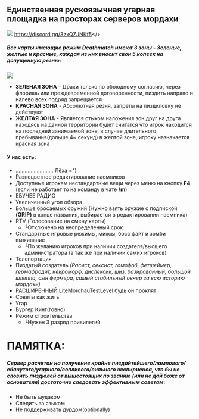 ## Единственная рускоязычная угарная площадка на просторах серверов мордахи

![](https://i.imgur.com/3ArKCai.png)
<a id="   • Полк крутых челов ◄">https://discord.gg/3zxQZJNKf5</>
##### Все карты имеющие режим Deathmatch имеют 3 зоны - Зеленые, желтые и красные, каждая из них вносит свои 5 копеек на допущенную резню:
![](https://i.imgur.com/fv1v3NW.png)
 - **ЗЕЛЕНАЯ ЗОНА** - Драки только по обоюдному согласию, через флоришь или преждевременной договоренности, пиздить направо и налево всех подряд запрещается
 - **КРАСНАЯ ЗОНА** - Абсолютная резня, запреты на пиздиловку не действуют 
 - **ЖЕЛТАЯ ЗОНА** - Является стыком наложения зон друг на друга находясь на данной территории будет считатся что игрок находится на последней занимаемой зоне, в случае длительного пребывания(дольше 4~ секунд) в желтой зоне, игроку назначается красная зона 
#### У нас есть:
 - ......................... Лёха =^)
 - Разноцветное редактирование наемников
 - Доступные игрокам нестандартные вещи через меню на кнопку **F4** (если не работает то на команду в чате **/m**)
 - ЕБУЧЕЕ РАДИО
 - Увеличенный угол обзора
 - Больше бросаемых оружий (Нужно взять оружие с подпиской **(GRIP)** в конце названия, выбирается в редактировании наемника)
 - RTV (Голосование на смену карты) 
   - ╰Отключено на неопределенный срок
 - Стандартные игровые режимы, миксы, босс файт и зомби выживание
   - ╰По желанию игроков при наличии создателя/высшего администратора (а так же при наличии самих игроков)
 - Телепортация
 - Пиздатый создатель *(Расист, сексист, гомофоб, фетшеймер, гермафродит, некроморф, дислексик, шиз, базированный, большой шлеппа, сын фермера, самый стабильный овнер за всю историю мордахи)*
 - РАСШИРЕННЫЙ LiteMordhauTestLevel будь он проклят
 - Советы как жить
 - Угар
 - Бургер Кинг(говно)
 - Режим строительства
   - ╰Нужен 3 разряд привилегий


# ПАМЯТКА:
##### Сервер расчитан на получение крайне пиздайтейшего/лампового/ебанутого/угарного/сопливого/сильного экспириенса, что бы не словить пиздюлей от вышестоящих по званию *(или не дай боже от основателя)* достаточно следовать эффективным советам:
- Не быть мудаком
- Следить за языком
- Не поддерживать дурдом(optionally)
